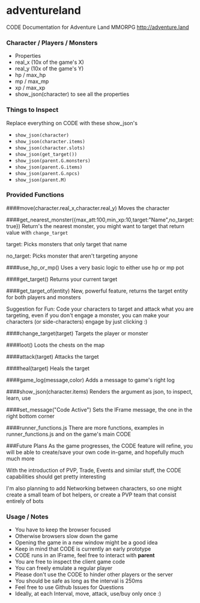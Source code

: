 # adventureland
CODE Documentation for Adventure Land MMORPG http://adventure.land

### Character / Players / Monsters

* Properties
 * real_x (10x of the game's X)
 * real_y (10x of the game's Y)
 * hp / max_hp
 * mp / max_mp
 * xp / max_xp
* show_json(character) to see all the properties

### Things to Inspect

Replace everything on CODE with these show_json's

* `show_json(character)`
* `show_json(character.items)`
* `show_json(character.slots)`
* `show_json(get_target())`
* `show_json(parent.G.monsters)`
* `show_json(parent.G.items)`
* `show_json(parent.G.npcs)`
* `show_json(parent.M)`

### Provided Functions

####move(character.real_x,character.real_y)
Moves the character

####get_nearest_monster({max_att:100,min_xp:10,target:"Name",no_target:true})
Return's the nearest monster, you might want to target that return value with `change_target`

target: Picks monsters that only target that name

no_target: Picks monster that aren't targeting anyone

####use_hp_or_mp()
Uses a very basic logic to either use hp or mp pot

####get_target()
Returns your current target

####get_target_of(entity)
New, powerful feature, returns the target entity for both players and monsters

Suggestion for Fun: Code your characters to target and attack what you are targeting, even if you don't engage a monster, you can make your characters (or side-characters) engage by just clicking :)

####change_target(target)
Targets the player or monster

####loot()
Loots the chests on the map

####attack(target)
Attacks the target

####heal(target)
Heals the target

####game_log(message,color)
Adds a message to game's right log

####show_json(character.items)
Renders the argument as json, to inspect, learn, use

####set_message("Code Active")
Sets the IFrame message, the one in the right bottom corner

####runner_functions.js
There are more functions, examples in runner_functions.js and on the game's main CODE

###Future Plans
As the game progresses, the CODE feature will refine, you will be able to create/save your own code in-game, and hopefully much much more

With the introduction of PVP, Trade, Events and similar stuff, the CODE capabilities should get pretty interesting

I'm also planning to add Networking between characters, so one might create a small team of bot helpers, or create a PVP team that consist entirely of bots

### Usage / Notes
* You have to keep the browser focused
* Otherwise browsers slow down the game
* Opening the game in a new window might be a good idea
* Keep in mind that CODE is currently an early prototype
* CODE runs in an IFrame, feel free to interact with **parent**
* You are free to inspect the client game code
* You can freely emulate a regular player
* Please don't use the CODE to hinder other players or the server
* You should be safe as long as the interval is 250ms
* Feel free to use Github Issues for Questions
* Ideally, at each Interval, move, attack, use/buy only once :)
